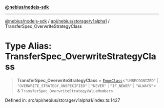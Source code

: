 [**@nebius/nodejs-sdk**](../../../../../README.md)

***

[@nebius/nodejs-sdk](../../../../../README.md) / [api/nebius/storage/v1alpha1](../README.md) / TransferSpec\_OverwriteStrategyClass

# Type Alias: TransferSpec\_OverwriteStrategyClass

> **TransferSpec\_OverwriteStrategyClass** = [`EnumClass`](../../../../../runtime/protos/enum/type-aliases/EnumClass.md)\<`"UNRECOGNIZED"` \| `"OVERWRITE_STRATEGY_UNSPECIFIED"` \| `"NEVER"` \| `"IF_NEWER"` \| `"ALWAYS"`\> & `TransferSpec_OverwriteStrategyValueMembers`

Defined in: src/api/nebius/storage/v1alpha1/index.ts:1427
